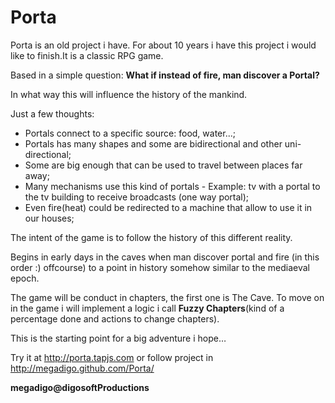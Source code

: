 Porta
=====

Porta is an old project i have. For about 10 years i have this project i would like to finish.It is a classic RPG game.

Based in a simple question: **What if instead of fire, man discover a Portal?**

In what way this will influence the history of the mankind.

Just a few thoughts:
- Portals connect to a specific source: food, water...;
- Portals has many shapes and some are bidirectional and other uni-directional;
- Some are big enough that can be used to travel between places far away;
- Many mechanisms use this kind of portals - Example: tv with a portal to the tv building to receive broadcasts (one way portal);
- Even fire(heat) could be redirected to a machine that allow to use it in our houses;

The intent of the game is to follow the history of this different reality.

Begins in early days in the caves when man discover portal and fire (in this order :) offcourse) to a point in history somehow similar to the mediaeval epoch. 

The game will be conduct in chapters, the first one is The Cave. To move on in the game i will implement a logic i call **Fuzzy Chapters**(kind of a percentage done and actions to change chapters).

This is the starting point for a big adventure i hope…

Try it at http://porta.tapjs.com or follow project in http://megadigo.github.com/Porta/

**megadigo@digosoftProductions**
